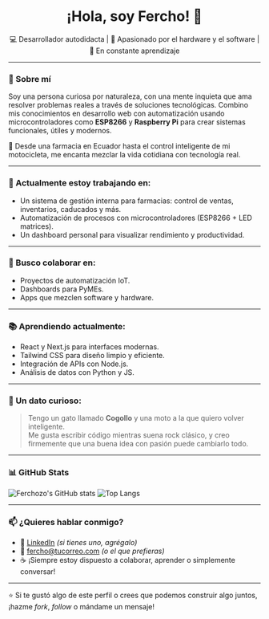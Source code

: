 <h1 align="center">¡Hola, soy Fercho! 👋</h1>

<p align="center">
💻 Desarrollador autodidacta | 🤖 Apasionado por el hardware y el software | 🌱 En constante aprendizaje
</p>

---

### 🧠 Sobre mí

Soy una persona curiosa por naturaleza, con una mente inquieta que ama resolver problemas reales a través de soluciones tecnológicas. Combino mis conocimientos en desarrollo web con automatización usando microcontroladores como **ESP8266** y **Raspberry Pi** para crear sistemas funcionales, útiles y modernos.

📍 Desde una farmacia en Ecuador hasta el control inteligente de mi motocicleta, me encanta mezclar la vida cotidiana con tecnología real.

---

### 🚀 Actualmente estoy trabajando en:
- Un sistema de gestión interna para farmacias: control de ventas, inventarios, caducados y más.
- Automatización de procesos con microcontroladores (ESP8266 + LED matrices).
- Un dashboard personal para visualizar rendimiento y productividad.

---

### 🤝 Busco colaborar en:
- Proyectos de automatización IoT.
- Dashboards para PyMEs.
- Apps que mezclen software y hardware.

---

### 📚 Aprendiendo actualmente:
- React y Next.js para interfaces modernas.
- Tailwind CSS para diseño limpio y eficiente.
- Integración de APIs con Node.js.
- Análisis de datos con Python y JS.

---

### 🧩 Un dato curioso:
> Tengo un gato llamado **Cogollo** y una moto a la que quiero volver inteligente.  
> Me gusta escribir código mientras suena rock clásico, y creo firmemente que una buena idea con pasión puede cambiarlo todo.

---

### 📊 GitHub Stats

![Ferchozo's GitHub stats](https://github-readme-stats.vercel.app/api?username=Ferchozo&show_icons=true&theme=radical)
![Top Langs](https://github-readme-stats.vercel.app/api/top-langs/?username=Ferchozo&layout=compact&theme=radical)

---

### 📫 ¿Quieres hablar conmigo?

- 💼 [LinkedIn](https://www.linkedin.com/in/tu-perfil) *(si tienes uno, agrégalo)*
- 💌 fercho@tucorreo.com *(o el que prefieras)*
- ☕ ¡Siempre estoy dispuesto a colaborar, aprender o simplemente conversar!

---

⭐ Si te gustó algo de este perfil o crees que podemos construir algo juntos, ¡hazme *fork*, *follow* o mándame un mensaje!


